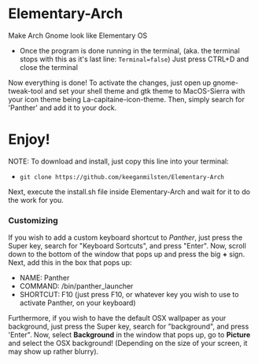 # Elementary-Arch
Make Arch Gnome look like Elementary OS 

- Once the program is done running in the terminal, (aka. the terminal stops with this as it's last line: `Terminal=false`)
Just press CTRL+D and close the terminal

Now everything is done! To activate the changes, just open up gnome-tweak-tool and set your shell theme and gtk theme to MacOS-Sierra with your icon theme being La-capitaine-icon-theme. Then, simply search for 'Panther' and add it to your dock.

# Enjoy!

NOTE: To download and install, just copy this line into your terminal:
- `git clone https://github.com/keeganmilsten/Elementary-Arch`

Next, execute the install.sh file inside Elementary-Arch and wait for it to do the work for you.



### Customizing

If you wish to add a custom keyboard shortcut to *Panther*, just press the Super key, search for "Keyboard Sortcuts", and press "Enter". Now, scroll down to the bottom of the window that pops up and press the big **+** sign. Next, add this in the box that pops up:
- NAME: Panther
- COMMAND: /bin/panther_launcher
- SHORTCUT: F10 (just press F10, or whatever key you wish to use to activate Panther, on your keyboard)

Furthermore, if you wish to have the default OSX wallpaper as your background, just press the Super key, search for "background", and press 'Enter". Now, select **Background** in the window that pops up, go to **Picture** and select the OSX background! (Depending on the size of your screen, it may show up rather blurry).
